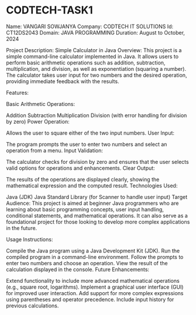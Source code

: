 # CODTECH-TASK1

Name: VANGARI SOWJANYA
Company: CODTECH IT SOLUTIONS
Id: CT12DS2043
Domain: JAVA PROGRAMMING
Duration: August to October, 2024


Project Description: Simple Calculator in Java
Overview: This project is a simple command-line calculator implemented in Java. It allows users to perform basic arithmetic operations such as addition, subtraction, multiplication, and division, as well as exponentiation (squaring a number). The calculator takes user input for two numbers and the desired operation, providing immediate feedback with the results.

Features:

Basic Arithmetic Operations:

Addition
Subtraction
Multiplication
Division (with error handling for division by zero)
Power Operation:

Allows the user to square either of the two input numbers.
User Input:

The program prompts the user to enter two numbers and select an operation from a menu.
Input Validation:

The calculator checks for division by zero and ensures that the user selects valid options for operations and enhancements.
Clear Output:

The results of the operations are displayed clearly, showing the mathematical expression and the computed result.
Technologies Used:

Java (JDK)
Java Standard Library (for Scanner to handle user input)
Target Audience: This project is aimed at beginner Java programmers who are learning about basic programming concepts, user input handling, conditional statements, and mathematical operations. It can also serve as a foundational project for those looking to develop more complex applications in the future.

Usage Instructions:

Compile the Java program using a Java Development Kit (JDK).
Run the compiled program in a command-line environment.
Follow the prompts to enter two numbers and choose an operation.
View the result of the calculation displayed in the console.
Future Enhancements:

Extend functionality to include more advanced mathematical operations (e.g., square root, logarithms).
Implement a graphical user interface (GUI) for improved user interaction.
Add support for more complex expressions using parentheses and operator precedence.
Include input history for previous calculations.

